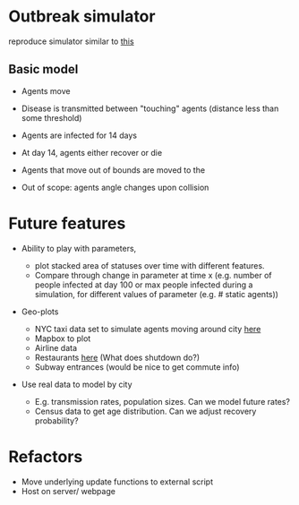 # Outbreak simulator

reproduce simulator similar to [this](https://www.washingtonpost.com/graphics/2020/world/corona-simulator/)

## Basic model

* Agents move
* Disease is transmitted between "touching" agents (distance less than some threshold)
* Agents are infected for 14 days
* At day 14, agents either recover or die
* Agents that move out of bounds are moved to the 

* Out of scope: agents angle changes upon collision

# Future features

* Ability to play with parameters, 
    * plot stacked area of statuses over time with different features. 
    * Compare through change in parameter at time x (e.g. number of people infected at day 100 or max people infected during a simulation, for different values of parameter (e.g. # static agents))
    
* Geo-plots
    * NYC taxi data set to simulate agents moving around city [here](https://data.cityofnewyork.us/Transportation/2018-Yellow-Taxi-Trip-Data/t29m-gskq)
    * Mapbox to plot
    * Airline data
    * Restaurants [here](https://data.cityofnewyork.us/Health/DOHMH-New-York-City-Restaurant-Inspection-Results/43nn-pn8j) (What does shutdown do?)
    * Subway entrances (would be nice to get commute info)
    
* Use real data to model by city
    * E.g. transmission rates, population sizes. Can we model future rates?
    * Census data to get age distribution. Can we adjust recovery probability?

# Refactors
* Move underlying update functions to external script
* Host on server/ webpage
